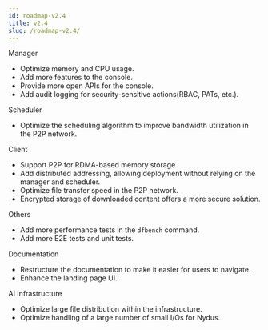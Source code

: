 ```yaml
---
id: roadmap-v2.4
title: v2.4
slug: /roadmap-v2.4/
---
```


Manager

- Optimize memory and CPU usage.
- Add more features to the console.
- Provide more open APIs for the console.
- Add audit logging for security-sensitive actions(RBAC, PATs, etc.).

Scheduler

- Optimize the scheduling algorithm to improve bandwidth utilization in the P2P network.

Client

- Support P2P for RDMA-based memory storage.
- Add distributed addressing, allowing deployment without relying on the manager and scheduler.
- Optimize file transfer speed in the P2P network.
- Encrypted storage of downloaded content offers a more secure solution.

Others

- Add more performance tests in the `dfbench` command.
- Add more E2E tests and unit tests.

Documentation

- Restructure the documentation to make it easier for users to navigate.
- Enhance the landing page UI.

AI Infrastructure

- Optimize large file distribution within the infrastructure.
- Optimize handling of a large number of small I/Os for Nydus.
